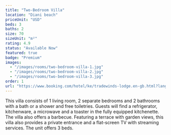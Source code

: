 ```yaml
---
title: "Two-Bedroom Villa"
location: "Diani beach"
priceUnit: "USD"
beds: 3
baths: 2
size: 70
sizeUnit: "m²"
rating: 4.9
status: "Available Now"
featured: true
badge: "Premium"
images:
  - "/images/rooms/two-bedroom-villa-1.jpg"
  - "/images/rooms/two-bedroom-villa-2.jpg"
  - "/images/rooms/two-bedroom-villa-3.jpg"
order: 1
url: "https://www.booking.com/hotel/ke/tradewinds-lodge.en-gb.html?lang=en-gb&soz=1&lang_changed=1&activeTab=main#RD317675001"
---
```


This villa consists of 1 living room, 2 separate bedrooms and 2 bathrooms with a bath or a shower and free toiletries. Guests will find a refrigerator, kitchenware, a microwave and a toaster in the fully equipped kitchenette. The villa also offers a barbecue. Featuring a terrace with garden views, this villa also provides a private entrance and a flat-screen TV with streaming services. The unit offers 3 beds.
